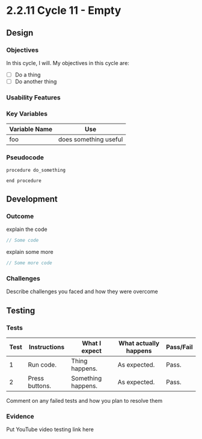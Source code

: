 # 2.2.11 Cycle 11 - Empty

## Design

### Objectives

In this cycle, I will. My objectives in this cycle are:

* [ ] Do a thing
* [ ] Do another thing

### Usability Features

### Key Variables

| Variable Name | Use                   |
| ------------- | --------------------- |
| foo           | does something useful |

### Pseudocode

```
procedure do_something
    
end procedure
```

## Development

### Outcome

explain the code

```typescript
// Some code
```

explain some more

```typescript
// Some more code
```

### Challenges

Describe challenges you faced and how they were overcome

## Testing

### Tests

| Test | Instructions   | What I expect      | What actually happens | Pass/Fail |
| ---- | -------------- | ------------------ | --------------------- | --------- |
| 1    | Run code.      | Thing happens.     | As expected.          | Pass.     |
| 2    | Press buttons. | Something happens. | As expected.          | Pass.     |

Comment on any failed tests and how you plan to resolve them

### Evidence

Put YouTube video testing link here
